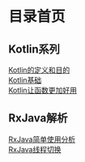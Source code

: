 # 目录首页
## Kotlin系列
[Kotlin的定义和目的](https://github.com/Iambigsea/bigsea.github.io/blob/master/Kotlin%E5%AE%9A%E4%B9%89%E5%92%8C%E7%9B%AE%E7%9A%84.md)<br>
[Kotlin基础](https://github.com/Iambigsea/bigsea.github.io/blob/master/Kotlin%E5%9F%BA%E7%A1%80.md)<br>
[Kotlin让函数更加好用](https://github.com/Iambigsea/bigsea.github.io/blob/master/kotlin%E5%87%BD%E6%95%B0%E7%9A%84%E5%AE%9A%E4%B9%89.md)<br>

## RxJava解析
[RxJava简单使用分析](https://github.com/Iambigsea/bigsea.github.io/blob/master/RxJava%E7%AE%80%E5%8D%95%E4%BD%BF%E7%94%A8%E5%88%86%E6%9E%90.md)<br>
[RxJava线程切换](https://github.com/Iambigsea/bigsea.github.io/blob/master/RxJava%E7%BA%BF%E7%A8%8B%E5%88%87%E6%8D%A2.md)
